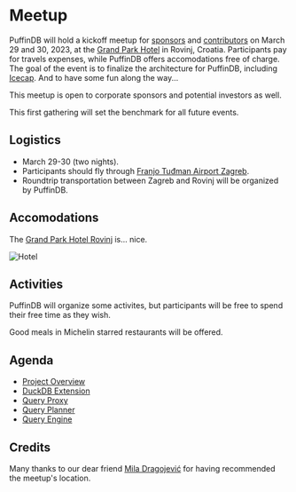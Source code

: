 # Meetup

PuffinDB will hold a kickoff meetup for [sponsors](../SPONSORS.md) and [contributors](../CONTRIBUTORS.md) on March 29 and 30, 2023, at the [Grand Park Hotel](https://www.maistra.com/properties/grand-park-hotel-rovinj/#/) in Rovinj, Croatia. Participants pay for travels expenses, while PuffinDB offers accomodations free of charge. The goal of the event is to finalize the architecture for PuffinDB, including [Icecap](../docs/Icecap.md). And to have some fun along the way...

This meetup is open to corporate sponsors and potential investors as well.

This first gathering will set the benchmark for all future events.

## Logistics
- March 29-30 (two nights).
- Participants should fly through [Franjo Tuđman Airport Zagreb](https://www.zagreb-airport.hr/en).
- Roundtrip transportation between Zagreb and Rovinj will be organized by PuffinDB.

## Accomodations
The [Grand Park Hotel Rovinj](https://www.maistra.com/properties/grand-park-hotel-rovinj/#/) is... nice.

![Hotel](https://user-images.githubusercontent.com/1074452/216159090-525d221e-838c-4746-a311-99c71b4a828d.jpeg)

## Activities
PuffinDB will organize some activites, but participants will be free to spend their free time as they wish.

Good meals in Michelin starred restaurants will be offered.

## Agenda
- [Project Overview](../README.md)
- [DuckDB Extension](Extension.md)
- [Query Proxy](Query%20Proxy.md)
- [Query Planner](Query%20Planner.md)
- [Query Engine](Query%20engine.md)

## Credits
Many thanks to our dear friend [Mila Dragojević](https://new.sewanee.edu/programs-of-study/politics/faculty-staff/mila-dragojevic/) for having recommended the meetup's location.
